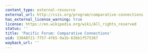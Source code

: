```yaml
---
content_type: external-resource
external_url: http://csis.org/program/comparative-connections
has_external_license_warning: true
license: https://en.wikipedia.org/wiki/All_rights_reserved
status: ''
title: 'Pacific Forum: Comparative Connections'
uid: 33048f21-7f57-4f65-9a1b-63bb1f575367
wayback_url: ''
---
```

